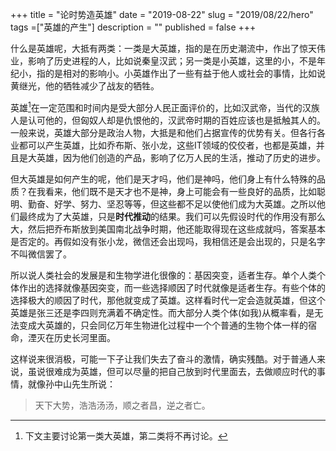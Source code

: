 +++
title = "论时势造英雄"
date = "2019-08-22"
slug = "2019/08/22/hero"
tags =["英雄的产生"]
description = ""
published = false
+++

什么是英雄呢，大抵有两类：一类是大英雄，指的是在历史潮流中，作出了惊天伟业，影响了历史进程的人，比如说秦皇汉武；另一类是小英雄，这里的小，不是年纪小，指的是相对的影响小。小英雄作出了一些有益于他人或社会的事情，比如说黄继光，他的牺牲减少了战友的牺牲。

英雄[^1]在一定范围和时间内是受大部分人民正面评价的，比如汉武帝，当代的汉族人是认可他的，但匈奴人却是仇恨他的，汉武帝时期的百姓应该也是抵触其人的。一般来说，英雄大部分是政治人物，大抵是和他们占据宣传的优势有关。但各行各业都可以产生英雄，比如乔布斯、张小龙，这些IT领域的佼佼者，也都是英雄，并且是大英雄，因为他们创造的产品，影响了亿万人民的生活，推动了历史的进步。

但大英雄是如何产生的呢，他们是天才吗，他们是神吗，他们身上有什么特殊的品质？在我看来，他们既不是天才也不是神，身上可能会有一些良好的品质，比如聪明、勤奋、好学、努力、坚忍等等，但这些都不足以使他们成为大英雄。之所以他们最终成为了大英雄，只是**时代推动**的结果。我们可以先假设时代的作用没有那么大，然后把乔布斯放到美国南北战争时期，他还能取得现在这些成就吗，答案基本是否定的。再假如没有张小龙，微信还会出现吗，我相信还是会出现的，只是名字不叫微信罢了。

所以说人类社会的发展是和生物学进化很像的：基因突变，适者生存。单个人类个体作出的选择就像基因突变，而一些选择顺因了时代就像是适者生存。有些个体的选择极大的顺因了时代，那他就变成了英雄。这样看时代一定会造就英雄，但这个英雄是张三还是李四则充满着不确定性。而大部分人类个体(如我)从概率看，是无法变成大英雄的，只会同亿万年生物进化过程中一个个普通的生物个体一样的宿命，湮灭在历史长河里面。

这样说来很消极，可能一下子让我们失去了奋斗的激情，确实残酷。对于普通人来说，虽说很难成为英雄，但可以尽量的把自己放到时代里面去，去做顺应时代的事情，就像孙中山先生所说：

> 天下大势，浩浩汤汤，顺之者昌，逆之者亡。

[^1]: 下文主要讨论第一类大英雄，第二类将不再讨论。
